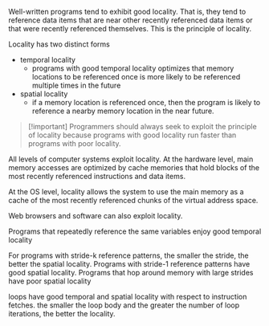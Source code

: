 Well-written programs tend to exhibit good locality. That is, they tend to reference data items that are near other recently referenced data items or that were recently referenced themselves. This is the principle of locality.

  

Locality has two distinct forms

- temporal locality
    - programs with good temporal locality optimizes that memory locations to be referenced once is more likely to be referenced multiple times in the future
- spatial locality
    - if a memory location is referenced once, then the program is likely to reference a nearby memory location in the near future.

  

> [!important] Programmers should always seek to exploit the principle of locality because programs with good locality run faster than programs with poor locality.

  

All levels of computer systems exploit locality. At the hardware level, main memory accesses are optimized by cache memories that hold blocks of the most recently referenced instructions and data items.

  

At the OS level, locality allows the system to use the main memory as a cache of the most recently referenced chunks of the virtual address space.

  

Web browsers and software can also exploit locality.

  

  

Programs that repeatedly reference the same variables enjoy good temporal locality

For programs with stride-k reference patterns, the smaller the stride, the better the spatial locality. Programs with stride-1 reference patterns have good spatial locality. Programs that hop around memory with large strides have poor spatial locality

loops have good temporal and spatial locality with respect to instruction fetches. the smaller the loop body and the greater the number of loop iterations, the better the locality.